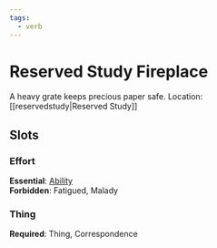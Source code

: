 ```yaml
---
tags:
  - verb
---
```

# Reserved Study Fireplace
A heavy grate keeps precious paper safe.
Location: [[reservedstudy|Reserved Study]]
## Slots
### Effort
**Essential**: [Ability](https://uadaf.theevilroot.xyz/rowenarium/element/ability)<br>
**Forbidden**: Fatigued, Malady
### Thing
**Required**: Thing, Correspondence